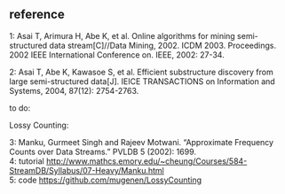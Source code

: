 ## reference  
1: Asai T, Arimura H, Abe K, et al. Online algorithms for mining semi-structured data stream[C]//Data Mining, 2002. ICDM 2003. Proceedings. 2002 IEEE International Conference on. IEEE, 2002: 27-34.  

2: Asai T, Abe K, Kawasoe S, et al. Efficient substructure discovery from large semi-structured data[J]. IEICE TRANSACTIONS on Information and Systems, 2004, 87(12): 2754-2763.

to do:  

Lossy Counting:

3: Manku, Gurmeet Singh and Rajeev Motwani. “Approximate Frequency Counts over Data Streams.” PVLDB 5 (2002): 1699.  
4: tutorial http://www.mathcs.emory.edu/~cheung/Courses/584-StreamDB/Syllabus/07-Heavy/Manku.html  
5: code https://github.com/mugenen/LossyCounting
